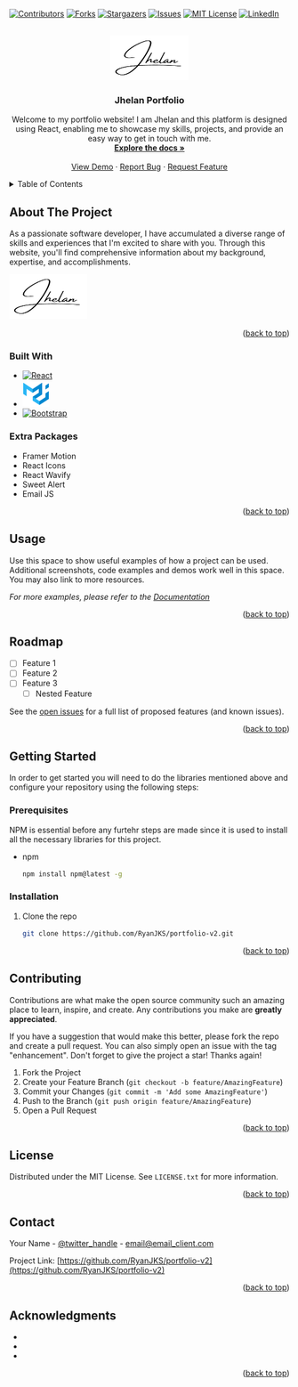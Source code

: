 <!-- Improved compatibility of back to top link: See: https://github.com/othneildrew/Best-README-Template/pull/73 -->

<a name="readme-top"></a>

<!--
*** Thanks for checking out the Best-README-Template. If you have a suggestion
*** that would make this better, please fork the repo and create a pull request
*** or simply open an issue with the tag "enhancement".
*** Don't forget to give the project a star!
*** Thanks again! Now go create something AMAZING! :D
-->

<!-- PROJECT SHIELDS -->
<!--
*** I'm using markdown "reference style" links for readability.
*** Reference links are enclosed in brackets [ ] instead of parentheses ( ).
*** See the bottom of this document for the declaration of the reference variables
*** for contributors-url, forks-url, etc. This is an optional, concise syntax you may use.
*** https://www.markdownguide.org/basic-syntax/#reference-style-links
-->

[![Contributors][contributors-shield]][contributors-url]
[![Forks][forks-shield]][forks-url]
[![Stargazers][stars-shield]][stars-url]
[![Issues][issues-shield]][issues-url]
[![MIT License][license-shield]][license-url]
[![LinkedIn][linkedin-shield]][linkedin-url]

<!-- PROJECT LOGO -->
<br />
<div align="center">

  <a href="https://github.com/RyanJKS/portfolio-v2">
    <img src="/src/Assets/Images/logo.PNG" alt="Logo" width="140" height="80">
  </a>

<h3 align="center">Jhelan Portfolio</h3>

  <p align="center">
    Welcome to my portfolio website! I am Jhelan and this platform is designed using React, enabling me to showcase my skills, projects, and provide an easy way to get in touch with me.
    <br />
    <a href="https://github.com/RyanJKS/portfolio-v2"><strong>Explore the docs »</strong></a>
    <br />
    <br />
    <a href="https://github.com/RyanJKS/portfolio-v2">View Demo</a>
    ·
    <a href="https://github.com/RyanJKS/portfolio-v2/issues">Report Bug</a>
    ·
    <a href="https://github.com/RyanJKS/portfolio-v2/issues">Request Feature</a>
  </p>
</div>

<!-- TABLE OF CONTENTS -->
<details>
  <summary>Table of Contents</summary>
  <ol>
    <li>
      <a href="#about-the-project">About The Project</a>
      <ul>
        <li><a href="#built-with">Built With</a></li>
        <li><a href="#extra-packages">Extra Packages</a></li>
      </ul>
    </li>
    <li><a href="#usage">Usage</a></li>
    <li>
      <a href="#getting-started">Getting Started</a>
      <ul>
        <li><a href="#prerequisites">Prerequisites</a></li>
        <li><a href="#installation">Installation</a></li>
      </ul>
    </li>
    <li><a href="#roadmap">Roadmap</a></li>
    <li><a href="#contributing">Contributing</a></li>
    <li><a href="#license">License</a></li>
    <li><a href="#contact">Contact</a></li>
    <li><a href="#acknowledgments">Acknowledgments</a></li>
  </ol>
</details>

<!-- ABOUT THE PROJECT -->

## About The Project

As a passionate software developer, I have accumulated a diverse range of skills and experiences that I'm excited to share with you. Through this website, you'll find comprehensive information about my background, expertise, and accomplishments.

<!-- put gif video here -->
<a href="https://github.com/RyanJKS/portfolio-v2">
    <img src="/src/Assets/Images/logo.PNG" alt="Logo" width="140" height="80">
  </a>

<p align="right">(<a href="#readme-top">back to top</a>)</p>

### Built With

- [![React][React.js]][React-url]
- [![Material UI][Material-UI.js]][Material-UI-url]
- [![Bootstrap][Bootstrap.com]][Bootstrap-url]

### Extra Packages

- Framer Motion
- React Icons
- React Wavify
- Sweet Alert
- Email JS

<p align="right">(<a href="#readme-top">back to top</a>)</p>

<!-- USAGE EXAMPLES -->

## Usage

Use this space to show useful examples of how a project can be used. Additional screenshots, code examples and demos work well in this space. You may also link to more resources.

_For more examples, please refer to the [Documentation](https://example.com)_

<p align="right">(<a href="#readme-top">back to top</a>)</p>

<!-- ROADMAP -->

## Roadmap

- [ ] Feature 1
- [ ] Feature 2
- [ ] Feature 3
  - [ ] Nested Feature

See the [open issues](https://github.com/RyanJKS/portfolio-v2/issues) for a full list of proposed features (and known issues).

<p align="right">(<a href="#readme-top">back to top</a>)</p>

<!-- GETTING STARTED -->

## Getting Started

In order to get started you will need to do the libraries mentioned above and configure your repository using the following steps:

### Prerequisites

NPM is essential before any furtehr steps are made since it is used to install all the necessary libraries for this project.

- npm
  ```sh
  npm install npm@latest -g
  ```

### Installation

1. Clone the repo
   ```sh
   git clone https://github.com/RyanJKS/portfolio-v2.git
   ```

<p align="right">(<a href="#readme-top">back to top</a>)</p>

<!-- CONTRIBUTING -->

## Contributing

Contributions are what make the open source community such an amazing place to learn, inspire, and create. Any contributions you make are **greatly appreciated**.

If you have a suggestion that would make this better, please fork the repo and create a pull request. You can also simply open an issue with the tag "enhancement".
Don't forget to give the project a star! Thanks again!

1. Fork the Project
2. Create your Feature Branch (`git checkout -b feature/AmazingFeature`)
3. Commit your Changes (`git commit -m 'Add some AmazingFeature'`)
4. Push to the Branch (`git push origin feature/AmazingFeature`)
5. Open a Pull Request

<p align="right">(<a href="#readme-top">back to top</a>)</p>

<!-- LICENSE -->

## License

Distributed under the MIT License. See `LICENSE.txt` for more information.

<p align="right">(<a href="#readme-top">back to top</a>)</p>

<!-- CONTACT -->

## Contact

Your Name - [@twitter_handle](https://twitter.com/twitter_handle) - email@email_client.com

Project Link: [https://github.com/RyanJKS/portfolio-v2](https://github.com/RyanJKS/portfolio-v2)

<p align="right">(<a href="#readme-top">back to top</a>)</p>

<!-- ACKNOWLEDGMENTS -->

## Acknowledgments

- []()
- []()
- []()

<p align="right">(<a href="#readme-top">back to top</a>)</p>

<!-- MARKDOWN LINKS & IMAGES -->
<!-- https://www.markdownguide.org/basic-syntax/#reference-style-links -->

[contributors-shield]: https://img.shields.io/github/contributors/RyanJKS/portfolio-v2.svg?style=for-the-badge
[contributors-url]: https://github.com/RyanJKS/portfolio-v2/graphs/contributors
[forks-shield]: https://img.shields.io/github/forks/RyanJKS/portfolio-v2.svg?style=for-the-badge
[forks-url]: https://github.com/RyanJKS/portfolio-v2/network/members
[stars-shield]: https://img.shields.io/github/stars/RyanJKS/portfolio-v2.svg?style=for-the-badge
[stars-url]: https://github.com/RyanJKS/portfolio-v2/stargazers
[issues-shield]: https://img.shields.io/github/issues/RyanJKS/portfolio-v2.svg?style=for-the-badge
[issues-url]: https://github.com/RyanJKS/portfolio-v2/issues
[license-shield]: https://img.shields.io/github/license/RyanJKS/portfolio-v2.svg?style=for-the-badge
[license-url]: https://github.com/RyanJKS/portfolio-v2/blob/master/LICENSE.txt
[linkedin-shield]: https://img.shields.io/badge/-LinkedIn-black.svg?style=for-the-badge&logo=linkedin&colorB=555
[linkedin-url]: https://www.linkedin.com/in/jhelan-suggun-jks7n99/
[product-screenshot]: images/screenshot.png
[React.js]: https://img.shields.io/badge/React-20232A?style=for-the-badge&logo=react&logoColor=61DAFB
[React-url]: https://reactjs.org/
[Material-UI.js]: /src/Assets/Images/material-logo.png
[Material-UI-url]: https://mui.com/material-ui/getting-started/overview/
[Bootstrap.com]: https://img.shields.io/badge/Bootstrap-563D7C?style=for-the-badge&logo=bootstrap&logoColor=white
[Bootstrap-url]: https://getbootstrap.com
